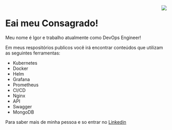 <img align="right" src="https://sentralservers.files.wordpress.com/2016/08/when-the-design-failings-we_ve-been-warning-of-since-forever-finally-bite-hard.gif" />

# Eai meu Consagrado!

Meu nome é Igor e trabalho atualmente como DevOps Engineer!

Em meus respositórios publicos você irá encontrar conteúdos que utilizam as seguintes ferramentas:

- Kubernetes
- Docker
- Helm
- Grafana
- Prometheus
- CI/CD
- Nginx
- API
- Swagger
- MongoDB

Para saber mais de minha pessoa e so entrar no [Linkedin](https://www.linkedin.com/in/igor-pedroso-guimarães/)







